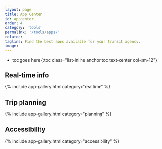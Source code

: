 ```yaml
---
layout: page
title: App Center
id: appcenter
order: 4
category: 'tools'
permalink: '/tools/apps/'
related: 
tagline: Find the best apps available for your transit agency.
image: 
---
```


* toc goes here
{:toc class="list-inline anchor toc text-center col-sm-12"}



## Real-time info

{% include app-gallery.html category="realtime" %}


## Trip planning

{% include app-gallery.html category="planning" %}


## Accessibility

{% include app-gallery.html category="accessibility" %}
